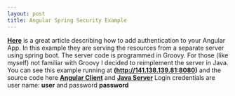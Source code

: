 ```yaml
---
layout: post
title: Angular Spring Security Example
---
```

 **[Here](https://spring.io/guides/tutorials/spring-security-and-angular-js/)** is a great article describing how to add authentication to your Angular App.
In this example they are serving the resources from a separate server using spring boot.
The server code is programmed in Groovy. For those (like myself) not familiar with Groovy I decided to reimplement the server in Java.
You can see this example running at **(http://141.138.139.81:8080)** and the source code here **[Angular Client](https://github.com/metherton/angular-spring-security-client)** and **[Java Server](https://github.com/metherton/angular-spring-security-server)**
Login credentials are user name: **user** and password **password**